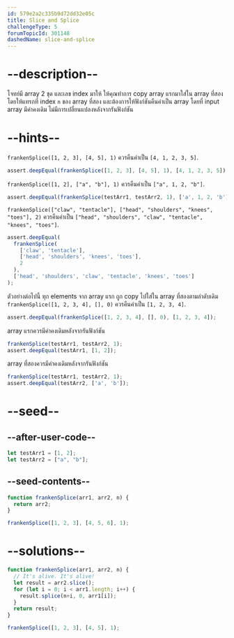 ```yaml
---
id: 579e2a2c335b9d72dd32e05c
title: Slice and Splice
challengeType: 5
forumTopicId: 301148
dashedName: slice-and-splice
---
```


# --description--

โจทย์มี array 2 ชุด และเลข index มาให้ ให้คุณทำการ copy array แรกมาใส่ใน array ที่สอง โดยให้แทรกที่ index `n` ของ array ที่สอง
และต้องการให้ฟังก์ชันคืนค่าเป็น array โดยที่ input array มีค่าคงเดิม ไม่มีการเปลี่ยนแปลงหลังจากรันฟังก์ชัน

# --hints--

`frankenSplice([1, 2, 3], [4, 5], 1)` ควรคืนค่าเป็น `[4, 1, 2, 3, 5]`.

```js
assert.deepEqual(frankenSplice([1, 2, 3], [4, 5], 1), [4, 1, 2, 3, 5]);
```

`frankenSplice([1, 2], ["a", "b"], 1)` ควรคืนค่าเป็น `["a", 1, 2, "b"]`.

```js
assert.deepEqual(frankenSplice(testArr1, testArr2, 1), ['a', 1, 2, 'b']);
```

`frankenSplice(["claw", "tentacle"], ["head", "shoulders", "knees", "toes"], 2)` ควรคืนค่าเป็น `["head", "shoulders", "claw", "tentacle", "knees", "toes"]`.

```js
assert.deepEqual(
  frankenSplice(
    ['claw', 'tentacle'],
    ['head', 'shoulders', 'knees', 'toes'],
    2
  ),
  ['head', 'shoulders', 'claw', 'tentacle', 'knees', 'toes']
);
```

ตัวอย่างต่อไปนี้ ทุก elements จาก array แรก ถูก copy ไปใส่ใน array ที่สองตามลำดับเดิม `frankenSplice([1, 2, 3, 4], [], 0)` ควรคืนค่าเป็น `[1, 2, 3, 4]`.

```js
assert.deepEqual(frankenSplice([1, 2, 3, 4], [], 0), [1, 2, 3, 4]);
```

array แรกควรมีค่าคงเดิมหลังจากรันฟังก์ชัน

```js
frankenSplice(testArr1, testArr2, 1);
assert.deepEqual(testArr1, [1, 2]);
```

array ที่สองควรมีค่าคงเดิมหลังจากรันฟังก์ชัน

```js
frankenSplice(testArr1, testArr2, 1);
assert.deepEqual(testArr2, ['a', 'b']);
```

# --seed--

## --after-user-code--

```js
let testArr1 = [1, 2];
let testArr2 = ["a", "b"];
```

## --seed-contents--

```js
function frankenSplice(arr1, arr2, n) {
  return arr2;
}

frankenSplice([1, 2, 3], [4, 5, 6], 1);
```

# --solutions--

```js
function frankenSplice(arr1, arr2, n) {
  // It's alive. It's alive!
  let result = arr2.slice();
  for (let i = 0; i < arr1.length; i++) {
    result.splice(n+i, 0, arr1[i]);
  }
  return result;
}

frankenSplice([1, 2, 3], [4, 5], 1);
```
